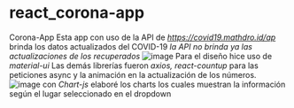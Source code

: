 # react_corona-app
 Corona-App
Esta app con uso de la API de *https://covid19.mathdro.id/ap* brinda los datos actualizados del COVID-19 *la API no brinda ya las actualizaciones de los recuperados*
![image](https://user-images.githubusercontent.com/23528473/159985324-dd24b645-b769-44cd-a653-00c02f181057.png)
Para el diseño hice uso de *material-ui*
Las demás librerías fueron *axios, react-countup* para las peticiones async y la animación en la actualización de los números.
![image](https://user-images.githubusercontent.com/23528473/159985620-37ae0c73-eb1d-4d76-bc77-2ed4d4013898.png)
con *Chart-js* elaboré los charts los cuales muestran la información según el lugar seleccionado en el dropdown
